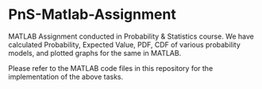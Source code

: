 # PnS-Matlab-Assignment
MATLAB Assignment conducted in Probability &amp; Statistics course. We have calculated Probability, Expected Value, PDF, CDF of various probability models, and plotted graphs for the same in MATLAB.

Please refer to the MATLAB code files in this repository for the implementation of the above tasks.
